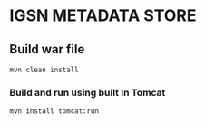 # IGSN METADATA STORE

## Build war file
```
mvn clean install
```

### Build and run using built in Tomcat
```
mvn install tomcat:run
```